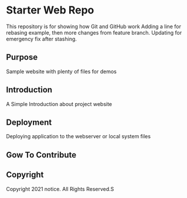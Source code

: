 # Starter Web Repo

This repository is for showing how Git and GitHub work
Adding a line for rebasing example, then more changes from feature branch. Updating for emergency fix after stashing.

## Purpose

Sample website with plenty of files for demos

## Introduction

A Simple Introduction about project website

## Deployment
Deploying application to the webserver or local system files

## Gow To Contribute

## Copyright

Copyright 2021 notice. All Rights Reserved.S